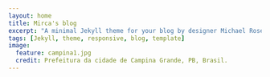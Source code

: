 ```yaml
---
layout: home
title: Mirca's blog
excerpt: "A minimal Jekyll theme for your blog by designer Michael Rose."
tags: [Jekyll, theme, responsive, blog, template]
image:
  feature: campina1.jpg
  credit: Prefeitura da cidade de Campina Grande, PB, Brasil.
---
```

